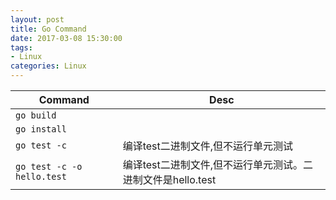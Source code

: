 ```yaml
---
layout: post
title: Go Command
date: 2017-03-08 15:30:00
tags:
- Linux
categories: Linux
---
```



|                Command                    |                             Desc                                        |
| ----------------------------------------- | ----------------------------------------------------------------------- |
| `go build`                                |                                                                         |
| `go install`                              |                                                                         |
| `go test -c`                              | 编译test二进制文件,但不运行单元测试                                        |
| `go test -c -o hello.test`                | 编译test二进制文件,但不运行单元测试。二进制文件是hello.test                 |

